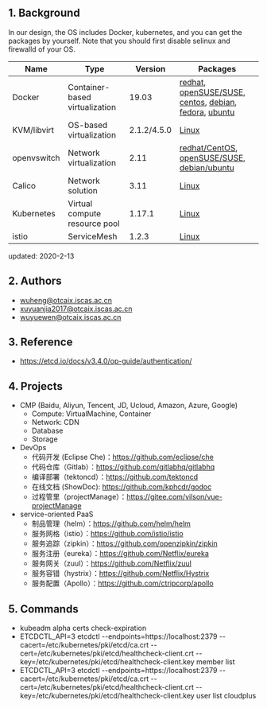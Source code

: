 ## 1. Background

In our design, the OS includes Docker, kubernetes, and you can get the packages by yourself.
Note that you should first disable selinux and firewalld of your OS.

| Name        | Type      | Version |  Packages  |   
| ------      | ------    | ------  | ------      |
| Docker      | Container-based virtualization | 19.03   | [redhat](https://docs.docker.com/install/linux/docker-ee/rhel/), [openSUSE/SUSE](https://docs.docker.com/install/linux/docker-ee/suse/), [centos](https://docs.docker.com/install/linux/docker-ce/centos/), [debian](https://docs.docker.com/install/linux/docker-ce/debian/), [fedora](https://docs.docker.com/install/linux/docker-ce/fedora/), [ubuntu](https://docs.docker.com/install/linux/docker-ce/ubuntu/) |
| KVM/libvirt  | OS-based virtualization  | 2.1.2/4.5.0   | [Linux](https://www.qemu.org/download/#linux) |
| openvswitch  | Network virtualization | 2.11    | [redhat/CentOS](http://docs.openvswitch.org/en/latest/intro/install/distributions/#red-hat), [openSUSE/SUSE](http://docs.openvswitch.org/en/latest/intro/install/distributions/#opensuse), [debian/ubuntu](http://docs.openvswitch.org/en/latest/intro/install/distributions/#debian) |
| Calico      | Network solution        | 3.11  | [Linux](https://docs.projectcalico.org/v3.9/getting-started/kubernetes/) |
| Kubernetes   | Virtual compute resource pool  | 1.17.1  | [Linux](https://v1-14.docs.kubernetes.io/) |
| istio        | ServiceMesh | 1.2.3   | [Linux](https://istio.io/docs/setup/kubernetes/install/kubernetes/) |


updated: 2020-2-13


## 2. Authors

- wuheng@otcaix.iscas.ac.cn
- xuyuanjia2017@otcaix.iscas.ac.cn
- wuyuewen@otcaix.iscas.ac.cn

## 3. Reference

- https://etcd.io/docs/v3.4.0/op-guide/authentication/

## 4. Projects

- CMP (Baidu, Aliyun, Tencent, JD, Ucloud, Amazon, Azure, Google)
  - Compute: VirtualMachine, Container
  - Network: CDN
  - Database
  - Storage
- DevOps
  - 代码开发 (Eclipse Che)：https://github.com/eclipse/che
  - 代码仓库（Gitlab）：https://github.com/gitlabhq/gitlabhq
  - 编译部署（tektoncd）：https://github.com/tektoncd
  - 在线文档 (ShowDoc): https://github.com/kphcdr/godoc
  - 过程管里（projectManage）：https://gitee.com/vilson/vue-projectManage
- service-oriented PaaS
  - 制品管理（helm）：https://github.com/helm/helm
  - 服务网格（istio）：https://github.com/istio/istio
  - 服务追踪（zipkin）：https://github.com/openzipkin/zipkin
  - 服务注册（eureka）：https://github.com/Netflix/eureka
  - 服务网关（zuul）：https://github.com/Netflix/zuul
  - 服务容错（hystrix）：https://github.com/Netflix/Hystrix
  - 服务配置（Apollo）：https://github.com/ctripcorp/apollo

## 5. Commands

- kubeadm alpha certs check-expiration
- ETCDCTL_API=3 etcdctl --endpoints=https://localhost:2379 --cacert=/etc/kubernetes/pki/etcd/ca.crt --cert=/etc/kubernetes/pki/etcd/healthcheck-client.crt --key=/etc/kubernetes/pki/etcd/healthcheck-client.key member list
- ETCDCTL_API=3 etcdctl --endpoints=https://localhost:2379 --cacert=/etc/kubernetes/pki/etcd/ca.crt --cert=/etc/kubernetes/pki/etcd/healthcheck-client.crt --key=/etc/kubernetes/pki/etcd/healthcheck-client.key user list
cloudplus

